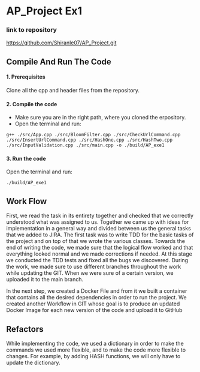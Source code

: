 # AP_Project Ex1
### link to repository
https://github.com/Shiranle07/AP_Project.git

## Compile And Run The Code
#### 1. Prerequisites
Clone all the cpp and header files from the repository.
#### 2. Compile the code
   * Make sure you are in the right path, where you cloned the erpository.
   * Open the terminal and run:
   
```Terminal
g++ ./src/App.cpp ./src/BloomFilter.cpp ./src/CheckUrlCommand.cpp ./src/InsertUrlCommand.cpp ./src/HashOne.cpp ./src/HashTwo.cpp ./src/InputValidation.cpp ./src/main.cpp -o ./build/AP_exe1
```

#### 3. Run the code

   Open the terminal and run:
```Terminal
./build/AP_exe1
```
## Work Flow
First, we read the task in its entirety together and checked that we correctly understood what was assigned to us.
Together we came up with ideas for implementation in a general way and divided between us the general tasks that we added to JIRA.
The first task was to write TDD for the basic tasks of the project and on top of that we wrote the various classes.
Towards the end of writing the code, we made sure that the logical flow worked and that everything looked normal and we made corrections if needed.
At this stage we conducted the TDD tests and fixed all the bugs we discovered.
During the work, we made sure to use different branches throughout the work while updating the GIT. When we were sure of a certain version, we uploaded it to the main branch.

In the next step, we created a Docker File and from it we built a container that contains all the desired dependencies in order to run the project. We created another Workflow in GIT whose goal is to produce an updated Docker Image for each new version of the code and upload it to GitHub

## Refactors
While implementing the code, we used a dictionary in order to make the commands we used more flexible, and to make the code more flexible to changes. For example, by adding HASH functions, we will only have to update the dictionary.







